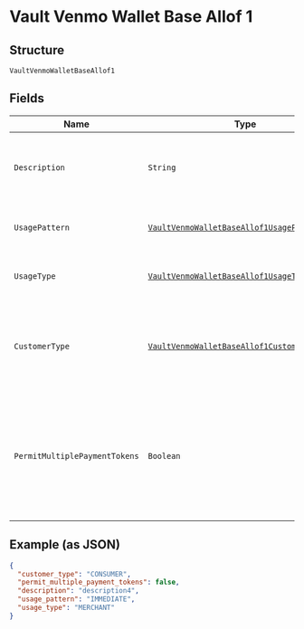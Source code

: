 
# Vault Venmo Wallet Base Allof 1

## Structure

`VaultVenmoWalletBaseAllof1`

## Fields

| Name | Type | Tags | Description | Getter | Setter |
|  --- | --- | --- | --- | --- | --- |
| `Description` | `String` | Optional | The description displayed to Venmo consumer on the approval flow for Venmo, as well as on the Venmo payment token management experience on Venmo.com.<br>**Constraints**: *Minimum Length*: `1`, *Maximum Length*: `128`, *Pattern*: `^[a-zA-Z0-9_'\-., :;\!?"]*$` | String getDescription() | setDescription(String description) |
| `UsagePattern` | [`VaultVenmoWalletBaseAllof1UsagePatternEnum`](../../doc/models/vault-venmo-wallet-base-allof-1-usage-pattern-enum.md) | Optional | Expected business/pricing model for the billing agreement.<br>**Constraints**: *Minimum Length*: `1`, *Maximum Length*: `30`, *Pattern*: `^[0-9A-Z_]+$` | VaultVenmoWalletBaseAllof1UsagePatternEnum getUsagePattern() | setUsagePattern(VaultVenmoWalletBaseAllof1UsagePatternEnum usagePattern) |
| `UsageType` | [`VaultVenmoWalletBaseAllof1UsageTypeEnum`](../../doc/models/vault-venmo-wallet-base-allof-1-usage-type-enum.md) | Optional | The usage type associated with the Venmo payment token.<br>**Constraints**: *Minimum Length*: `1`, *Maximum Length*: `255`, *Pattern*: `^[0-9A-Z_]+$` | VaultVenmoWalletBaseAllof1UsageTypeEnum getUsageType() | setUsageType(VaultVenmoWalletBaseAllof1UsageTypeEnum usageType) |
| `CustomerType` | [`VaultVenmoWalletBaseAllof1CustomerTypeEnum`](../../doc/models/vault-venmo-wallet-base-allof-1-customer-type-enum.md) | Optional | The customer type associated with the Venmo payment token. This is to indicate whether the customer acting on the merchant / platform is either a business or a consumer.<br>**Default**: `VaultVenmoWalletBaseAllof1CustomerTypeEnum.CONSUMER`<br>**Constraints**: *Minimum Length*: `1`, *Maximum Length*: `255`, *Pattern*: `^[0-9A-Z_]+$` | VaultVenmoWalletBaseAllof1CustomerTypeEnum getCustomerType() | setCustomerType(VaultVenmoWalletBaseAllof1CustomerTypeEnum customerType) |
| `PermitMultiplePaymentTokens` | `Boolean` | Optional | Create multiple payment tokens for the same payer, merchant/platform combination. Use this when the customer has not logged in at merchant/platform. The payment token thus generated, can then also be used to create the customer account at merchant/platform. Use this also when multiple payment tokens are required for the same payer, different customer at merchant/platform. This helps to identify customers distinctly even though they may share the same Venmo account.<br>**Default**: `false` | Boolean getPermitMultiplePaymentTokens() | setPermitMultiplePaymentTokens(Boolean permitMultiplePaymentTokens) |

## Example (as JSON)

```json
{
  "customer_type": "CONSUMER",
  "permit_multiple_payment_tokens": false,
  "description": "description4",
  "usage_pattern": "IMMEDIATE",
  "usage_type": "MERCHANT"
}
```

